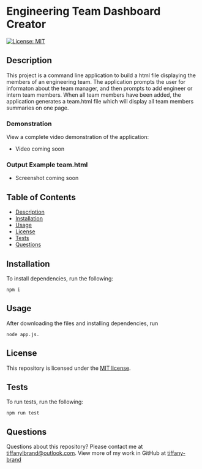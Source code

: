 # Engineering Team Dashboard Creator

[![License: MIT](https://img.shields.io/github/license/tiffany-brand/engineering-team-dashboard-creator?style=plastic)](./LICENSE)

## Description

This project is a command line application to build a html file displaying the members of an engineering team. The application prompts the user for informaton about the team manager, and then prompts to add engineer or intern team members. When all team members have been added, the application generates a team.html file which will display all team members summaries on one page.

### Demonstration

View a complete video demonstration of the application: 

* Video coming soon

### Output Example team.html

* Screenshot coming soon


## Table of Contents

* [Description](#description)
* [Installation](#installation)
* [Usage](#usage)
* [License](#license)
* [Tests](#tests)
* [Questions](#questions)

## Installation

To install dependencies, run the following:

`
npm i
`

## Usage

After downloading the files and installing dependencies, run 

`
node app.js.
`

## License

This repository is licensed under the [MIT license](./LICENSE).


## Tests

To run tests, run the following:

`
npm run test
`

## Questions

Questions about this repository? Please contact me at [tiffanylbrand@outlook.com](mailto:tiffanylbrand@outlook.com). View more of my work in GitHub at [tiffany-brand](https://github.com/tiffany-brand) 

